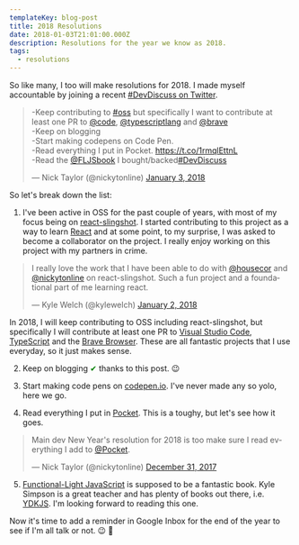 ```yaml
---
templateKey: blog-post
title: 2018 Resolutions
date: 2018-01-03T21:01:00.000Z
description: Resolutions for the year we know as 2018.
tags:
  - resolutions
---
```

So like many, I too will make resolutions for 2018. I made myself accountable by joining a recent [#DevDiscuss on Twitter](https://twitter.com/ThePracticalDev/status/948373905181478913).

<blockquote class="twitter-tweet" data-lang="en"><p lang="en" dir="ltr">-Keep contributing  to <a href="https://twitter.com/hashtag/oss?src=hash&amp;ref_src=twsrc%5Etfw">#oss</a> but specifically I want to contribute at least one PR to <a href="https://twitter.com/code?ref_src=twsrc%5Etfw">@code</a>, <a href="https://twitter.com/typescriptlang?ref_src=twsrc%5Etfw">@typescriptlang</a> and <a href="https://twitter.com/brave?ref_src=twsrc%5Etfw">@brave</a><br>-Keep on blogging<br>-Start making codepens on Code Pen.<br>-Read everything I put in Pocket. <a href="https://t.co/1rmqlEttnL">https://t.co/1rmqlEttnL</a><br>-Read the <a href="https://twitter.com/FLJSbook?ref_src=twsrc%5Etfw">@FLJSbook</a> I bought/backed<a href="https://twitter.com/hashtag/DevDiscuss?src=hash&amp;ref_src=twsrc%5Etfw">#DevDiscuss</a></p>&mdash; Nick Taylor (@nickytonline) <a href="https://twitter.com/nickytonline/status/948382168274829314?ref_src=twsrc%5Etfw">January 3, 2018</a></blockquote>

So let's break down the list:

1. I've been active in OSS for the past couple of years, with most of my focus being on [react-slingshot](https://github.com/coryhouse/react-slingshot). I started contributing to this project as a way to learn [React](https://reactjs.org) and at some point, to my surprise, I was asked to become a collaborator on the project. I really enjoy working on this project with my partners in crime.

<blockquote class="twitter-tweet" data-lang="en"><p lang="en" dir="ltr">I really love the work that I have been able to do with <a href="https://twitter.com/housecor?ref_src=twsrc%5Etfw">@housecor</a> and <a href="https://twitter.com/nickytonline?ref_src=twsrc%5Etfw">@nickytonline</a> on react-slingshot. Such a fun project and a foundational part of me learning react.</p>&mdash; Kyle Welch (@kylewelch) <a href="https://twitter.com/kylewelch/status/948259381912702976?ref_src=twsrc%5Etfw">January 2, 2018</a></blockquote>

In 2018, I will keep contributing to OSS including react-slingshot, but specifically I will contribute at least one PR to [Visual Studio Code](https://github.com/Microsoft/vscode), [TypeScript](https://github.com/Microsoft/TypeScript) and the [Brave Browser](https://github.com/brave/browser-laptop). These are all fantastic projects that I use everyday, so it just makes sense.

2. Keep on blogging <span style="color: green">&#10004;</span> thanks to this post. 😉

3. Start making code pens on [codepen.io](https://codepen.io). I've never made any so yolo, here we go.

4. Read everything I put in [Pocket](https://getpocket.com). This is a toughy, but let's see how it goes.

<blockquote class="twitter-tweet" data-lang="en"><p lang="en" dir="ltr">Main dev New Year&#39;s resolution for 2018 is too make sure I read everything I add to <a href="https://twitter.com/Pocket?ref_src=twsrc%5Etfw">@Pocket</a>.</p>&mdash; Nick Taylor (@nickytonline) <a href="https://twitter.com/nickytonline/status/947522380632678402?ref_src=twsrc%5Etfw">December 31, 2017</a></blockquote>

5. [Functional-Light JavaScript](https://leanpub.com/fljs) is supposed to be a fantastic book. Kyle Simpson is a great teacher and has plenty of books out there, i.e. [YDKJS](https://github.com/getify/You-Dont-Know-JS). I'm looking forward to reading this one.

Now it's time to add a reminder in Google Inbox for the end of the year to see if I'm all talk or not. 😉 💪
